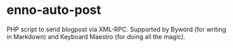 enno-auto-post
==============

PHP script to send blogpost via XML-RPC. Supported by Byword (for writing in Markdown) and Keyboard Maestro (for doing all the magic).